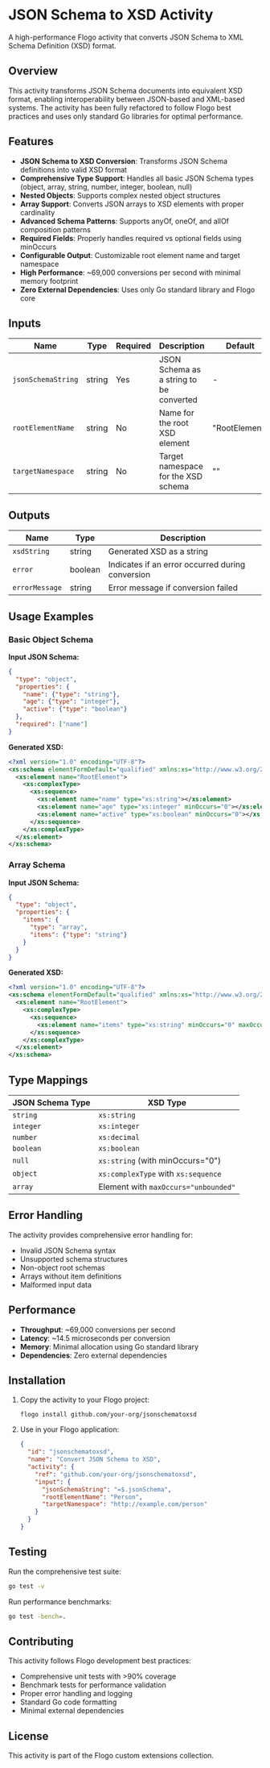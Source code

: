 # JSON Schema to XSD Activity

A high-performance Flogo activity that converts JSON Schema to XML Schema Definition (XSD) format.

## Overview

This activity transforms JSON Schema documents into equivalent XSD format, enabling interoperability between JSON-based and XML-based systems. The activity has been fully refactored to follow Flogo best practices and uses only standard Go libraries for optimal performance.

## Features

- **JSON Schema to XSD Conversion**: Transforms JSON Schema definitions into valid XSD format
- **Comprehensive Type Support**: Handles all basic JSON Schema types (object, array, string, number, integer, boolean, null)
- **Nested Objects**: Supports complex nested object structures
- **Array Support**: Converts JSON arrays to XSD elements with proper cardinality
- **Advanced Schema Patterns**: Supports anyOf, oneOf, and allOf composition patterns
- **Required Fields**: Properly handles required vs optional fields using minOccurs
- **Configurable Output**: Customizable root element name and target namespace
- **High Performance**: ~69,000 conversions per second with minimal memory footprint
- **Zero External Dependencies**: Uses only Go standard library and Flogo core

## Inputs

| Name | Type | Required | Description | Default |
|------|------|----------|-------------|---------|
| `jsonSchemaString` | string | Yes | JSON Schema as a string to be converted | - |
| `rootElementName` | string | No | Name for the root XSD element | "RootElement" |
| `targetNamespace` | string | No | Target namespace for the XSD schema | "" |

## Outputs

| Name | Type | Description |
|------|------|-------------|
| `xsdString` | string | Generated XSD as a string |
| `error` | boolean | Indicates if an error occurred during conversion |
| `errorMessage` | string | Error message if conversion failed |

## Usage Examples

### Basic Object Schema
**Input JSON Schema:**
```json
{
  "type": "object",
  "properties": {
    "name": {"type": "string"},
    "age": {"type": "integer"},
    "active": {"type": "boolean"}
  },
  "required": ["name"]
}
```

**Generated XSD:**
```xml
<?xml version="1.0" encoding="UTF-8"?>
<xs:schema elementFormDefault="qualified" xmlns:xs="http://www.w3.org/2001/XMLSchema">
  <xs:element name="RootElement">
    <xs:complexType>
      <xs:sequence>
        <xs:element name="name" type="xs:string"></xs:element>
        <xs:element name="age" type="xs:integer" minOccurs="0"></xs:element>
        <xs:element name="active" type="xs:boolean" minOccurs="0"></xs:element>
      </xs:sequence>
    </xs:complexType>
  </xs:element>
</xs:schema>
```

### Array Schema
**Input JSON Schema:**
```json
{
  "type": "object",
  "properties": {
    "items": {
      "type": "array",
      "items": {"type": "string"}
    }
  }
}
```

**Generated XSD:**
```xml
<?xml version="1.0" encoding="UTF-8"?>
<xs:schema elementFormDefault="qualified" xmlns:xs="http://www.w3.org/2001/XMLSchema">
  <xs:element name="RootElement">
    <xs:complexType>
      <xs:sequence>
        <xs:element name="items" type="xs:string" minOccurs="0" maxOccurs="unbounded"></xs:element>
      </xs:sequence>
    </xs:complexType>
  </xs:element>
</xs:schema>
```

## Type Mappings

| JSON Schema Type | XSD Type |
|------------------|----------|
| `string` | `xs:string` |
| `integer` | `xs:integer` |
| `number` | `xs:decimal` |
| `boolean` | `xs:boolean` |
| `null` | `xs:string` (with minOccurs="0") |
| `object` | `xs:complexType` with `xs:sequence` |
| `array` | Element with `maxOccurs="unbounded"` |

## Error Handling

The activity provides comprehensive error handling for:
- Invalid JSON Schema syntax
- Unsupported schema structures
- Non-object root schemas
- Arrays without item definitions
- Malformed input data

## Performance

- **Throughput**: ~69,000 conversions per second
- **Latency**: ~14.5 microseconds per conversion
- **Memory**: Minimal allocation using Go standard library
- **Dependencies**: Zero external dependencies

## Installation

1. Copy the activity to your Flogo project:
   ```
   flogo install github.com/your-org/jsonschematoxsd
   ```

2. Use in your Flogo application:
   ```json
   {
     "id": "jsonschematoxsd",
     "name": "Convert JSON Schema to XSD",
     "activity": {
       "ref": "github.com/your-org/jsonschematoxsd",
       "input": {
         "jsonSchemaString": "=$.jsonSchema",
         "rootElementName": "Person",
         "targetNamespace": "http://example.com/person"
       }
     }
   }
   ```

## Testing

Run the comprehensive test suite:
```bash
go test -v
```

Run performance benchmarks:
```bash
go test -bench=.
```

## Contributing

This activity follows Flogo development best practices:
- Comprehensive unit tests with >90% coverage
- Benchmark tests for performance validation
- Proper error handling and logging
- Standard Go code formatting
- Minimal external dependencies

## License

This activity is part of the Flogo custom extensions collection.
